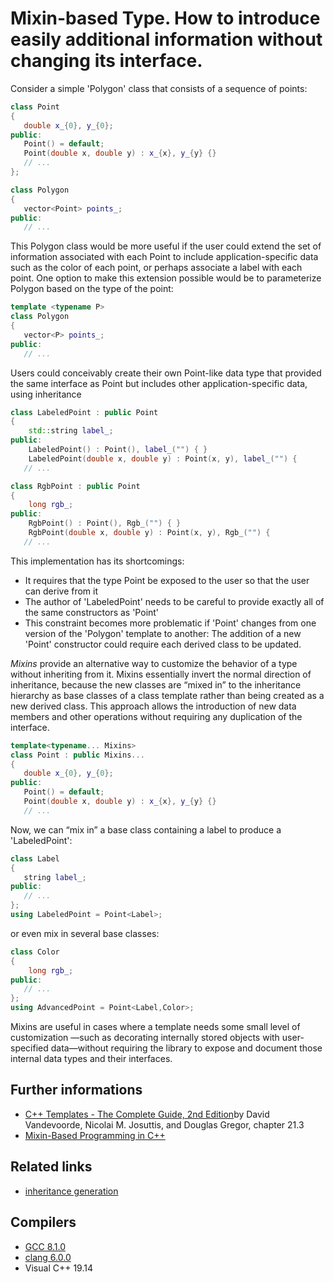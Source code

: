 # Mixin-based Type. How to introduce easily additional information without changing its interface.
Consider a simple 'Polygon' class that consists of a sequence of points:
```cpp
class Point
{
   double x_{0}, y_{0};
public:
   Point() = default;
   Point(double x, double y) : x_{x}, y_{y} {}
   // ...
};

class Polygon
{
   vector<Point> points_;   
public:
   // ...
```
This Polygon class would be more useful if the user could extend the set of information associated with each Point to include application-specific data such as
the color of each point, or perhaps associate a label with each point. One option to make this extension possible would be to parameterize Polygon based on the type of the point:
```cpp
template <typename P>
class Polygon
{
   vector<P> points_;   
public:
   // ...
```
Users could conceivably create their own Point-like data type that provided the same interface as Point but includes other application-specific data, using inheritance
```cpp
class LabeledPoint : public Point
{
    std::string label_;
public:
    LabeledPoint() : Point(), label_("") { }
    LabeledPoint(double x, double y) : Point(x, y), label_("") {
   // ...

class RgbPoint : public Point
{
    long rgb_;
public:
    RgbPoint() : Point(), Rgb_("") { }
    RgbPoint(double x, double y) : Point(x, y), Rgb_("") {
   // ...
```
This implementation has its shortcomings:
* It requires that the type Point be exposed to the user so that the user can derive from it
* The author of 'LabeledPoint' needs to be careful to provide exactly all of the same constructors as 'Point'
* This constraint becomes more problematic if 'Point' changes from one version of the 'Polygon' template to another: The addition of a new 'Point' constructor could require each derived class to be updated.  

_Mixins_ provide an alternative way to customize the behavior of a type without inheriting from it. Mixins essentially invert the normal direction of inheritance, because the new classes are “mixed in” to the inheritance hierarchy as base classes of a class template rather than being created as a new derived class. This approach allows the introduction of new data members and other operations without requiring any duplication of the interface. 
```cpp
template<typename... Mixins>
class Point : public Mixins...
{
   double x_{0}, y_{0};
public:
   Point() = default;
   Point(double x, double y) : x_{x}, y_{y} {}
   // ...
```
Now, we can “mix in” a base class containing a label to produce a 'LabeledPoint':
```cpp
class Label
{
   string label_;
public:
   // ...
};
using LabeledPoint = Point<Label>;
```
or even mix in several base classes:
```cpp
class Color
{
    long rgb_;
public:
   // ...
};
using AdvancedPoint = Point<Label,Color>;
```
Mixins are useful in cases where a template needs some small level of customization —such as decorating internally stored objects with user-specified data—without requiring the library to expose and document those internal data types and their interfaces.

## Further informations
* [C++ Templates - The Complete Guide, 2nd Edition](http://www.tmplbook.com/)by David Vandevoorde, Nicolai M. Josuttis, and Douglas Gregor, chapter 21.3
* [Mixin-Based Programming in C++](http://www.drdobbs.com/cpp/mixin-based-programming-in-c/184404445) 
## Related links
* [inheritance generation](../inheritance#template-parameter-pack-expansion-inheritance)
## Compilers
* [GCC 8.1.0](https://wandbox.org/)
* [clang 6.0.0](https://wandbox.org/)
* Visual C++ 19.14 
